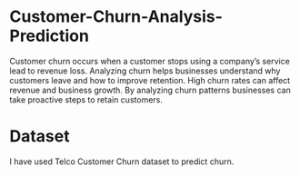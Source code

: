 # Customer-Churn-Analysis-Prediction

Customer churn occurs when a customer stops using a company’s service lead to revenue loss. Analyzing churn helps businesses understand why customers leave and how to improve retention. High churn rates can affect revenue and business growth. By analyzing churn patterns businesses can take proactive steps to retain customers.

# Dataset
I have used Telco Customer Churn dataset to predict churn.

